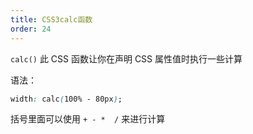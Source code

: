 ```yaml
---
title: CSS3calc函数
order: 24
---
```


`calc()` 此 CSS 函数让你在声明 CSS 属性值时执行一些计算

语法：

```css
width: calc(100% - 80px);
```

括号里面可以使用 `+ - *  /` 来进行计算